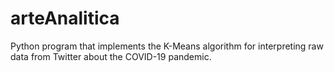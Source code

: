 # arteAnalitica
Python program that implements the K-Means algorithm for interpreting raw data from Twitter about the COVID-19 pandemic.
